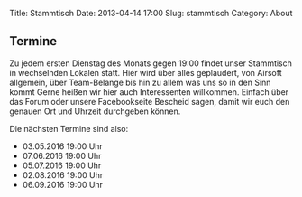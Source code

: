 Title: Stammtisch
Date: 2013-04-14 17:00 
Slug: stammtisch
Category: About

Termine
---------

Zu jedem ersten Dienstag des Monats gegen 19:00 findet unser Stammtisch in wechselnden Lokalen statt. Hier wird über alles geplaudert, von Airsoft allgemein, über Team-Belange bis hin zu allem was uns so in den Sinn kommt 
Gerne heißen wir hier auch Interessenten willkommen. Einfach über das Forum oder unsere Facebookseite Bescheid sagen, damit wir euch den genauen Ort und Uhrzeit durchgeben können.

Die nächsten Termine sind also:

* 03.05.2016 19:00 Uhr
* 07.06.2016 19:00 Uhr
* 05.07.2016 19:00 Uhr
* 02.08.2016 19:00 Uhr
* 06.09.2016 19:00 Uhr
